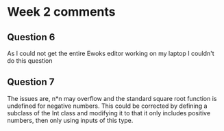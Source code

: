 # Week 2 comments

## Question 6
As I could not get the entire Ewoks editor working on my laptop I couldn't do this question

## Question 7
The issues are, n*n may overflow and the standard square root function is undefined for negative numbers. This could be corrected by defining a subclass of the Int class and modifying it to that it only includes positive numbers, then only using inputs of this type.
